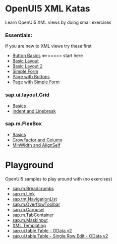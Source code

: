 
# OpenUI5 XML Katas 

Learn OpenUI5 XML views by doing small exercises

### Essentials:
If you are new to XML views try these first
- [Button Basics](http://jsbin.com/kupazaw/12/embed?html,output) <======= start here
- [Basic Layout](http://jsbin.com/daveta/13/embed?html,output)
- [Basic Layout 2](http://jsbin.com/danome/4/embed?html,output)
- [Simple Form](http://jsbin.com/davate/5/embed?html,output)
- [Page with Buttons](http://jsbin.com/hofidir/14/embed?html,output)
- [Page with Simple Form](http://jsbin.com/celovay/3/embed?html,output)

### sap.ui.layout.Grid
- [Basics](http://jsbin.com/zizilu/4/embed?html,output)
- [Indent and Linebreak](http://jsbin.com/faquli/9/embed?html,output) 


### sap.m.FlexBox
- [Basics](http://jsbin.com/zumufe/23/embed?html,output)
- [GrowFactor and Column](http://jsbin.com/lezufo/3/embed?html,output)
- [MinWidth and AlignSelf](http://jsbin.com/suwuco/3/embed?html,output)





# Playground

OpenUI5 samples to play around with (no exercises)

- [sap.m.Breadcrumbs](http://jsbin.com/camaje/1/embed?html,output)
- [sap.m.Link](http://jsbin.com/sozeraf/1/embed?html,output)
- [sap.tnt.NavigationList](http://jsbin.com/sakicu/1/embed?html,output)
- [sap.m.OverflowToolbar](http://jsbin.com/weruta/1/embed?html,output)
- [sap.m.Carousel](http://jsbin.com/rotuco/1/embed?html,output)
- [sap.m.TabContainer](http://jsbin.com/lalema/1/embed?html,output)
- [sap.m.MaskInput](http://jsbin.com/vocosum/1/embed?html,output)
- [XML Templating](http://jsbin.com/jexici/20/embed?html,js,output)
- [sap.ui.table.Table - OData v2](http://jsbin.com/xepuqa/6/embed?html,output)
- [sap.ui.table.Table - Single Row Edit - OData v2](http://jsbin.com/nejebax/32/embed?html,js,output)
